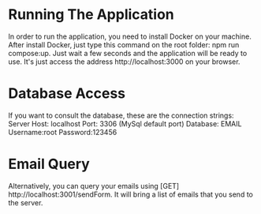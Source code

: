 

# Running The Application

In order to run the application, you need to install Docker on your machine.
After install Docker, just type this command on the root folder: npm run compose:up.
Just wait a few seconds and the application will be ready to use.
It's just access the address http://localhost:3000 on your browser.

# Database Access
If you want to consult the database, these are the connection strings:
Server Host: localhost
Port: 3306 (MySql default port)
Database: EMAIL
Username:root
Password:123456


# Email Query
Alternatively, you can query your emails using [GET] http://localhost:3001/sendForm. It will bring a list of emails that you send to the server.
